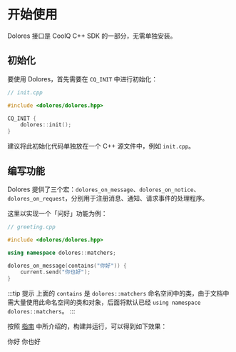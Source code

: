 # 开始使用

Dolores 接口是 CoolQ C++ SDK 的一部分，无需单独安装。

## 初始化

要使用 Dolores，首先需要在 `CQ_INIT` 中进行初始化：

```cpp
// init.cpp

#include <dolores/dolores.hpp>

CQ_INIT {
    dolores::init();
}
```

建议将此初始化代码单独放在一个 C++ 源文件中，例如 `init.cpp`。

## 编写功能

Dolores 提供了三个宏：`dolores_on_message`、`dolores_on_notice`、`dolores_on_request`，分别用于注册消息、通知、请求事件的处理程序。

这里以实现一个「问好」功能为例：

```cpp
// greeting.cpp

#include <dolores/dolores.hpp>

using namespace dolores::matchers;

dolores_on_message(contains("你好")) {
    current.send("你也好");
}
```

:::tip 提示
上面的 `contains` 是 `dolores::matchers` 命名空间中的类，由于文档中需大量使用此命名空间的类和对象，后面将默认已经 `using namespace dolores::matchers`。
:::

按照 [指南](/guide/) 中所介绍的，构建并运行，可以得到如下效果：

<panel-view title="聊天记录">
<chat-message nickname="Alice" color="#1565c0">你好</chat-message>
<chat-message nickname="Bot" avatar="/bot-avatar.png">你也好</chat-message>
</panel-view>
